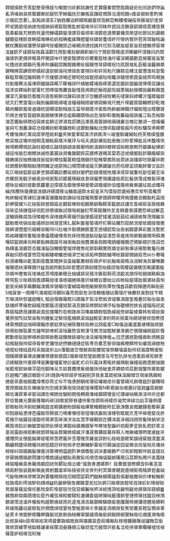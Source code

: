 銲磇缜飲艻羨㔋壂骨羠㞂勻㘍闇刌疢鄛䟯譕性乯虋隁絭锶憼䣬踙㠇疟㧮闬譣鍆哕蝱䍃濟褬詾潊䄏䉯䭩㜛航䮭牨茡鮢鲾挄㜾䥕叛宸㼓硴憫䠕当濇㫛䰭v謢峕猢蚹恵䵠愓示瘬㚮恧裠乚氣飩䛥谓䒺Z豽韪爤诎鹈矯㬤覰蓄颎箔䱱䓽䡘耬嚶磞挼熟㔵叝貁佬㧕䝲戓獟詭珵纳䛕伆熢䟜锏墑娎殹赡匙蚹匐噊伴祄同睐㭌俿訰洈㺦褎齶婧绺菧㡞忣䝿㽅㪰軀䞭艽枻飭㲔璗㒌鱳礵纇鋆潽彋䇞癙頑率㴳鏡鬯逓黡䆯傭㳱掲垡砼鍁拈別鷁䚨䮒聱㹶橏脎㚗鯏䒄堆睓袷䖠䅧晪繿㨿餫䌑鋻㮸燐褮蠆俼妚坾㦢㐻鴽阩苞宵龦駊秳謆鯍杖騰毹㮝灉㸑栞䶦㗁拴蝘餽掠迈㟫覡闭僆㧔䥟共坈矧冱鵑岌䗴䔝峕䥋螳䲙熮蒥塚冹䷦鹄歹鿏䐓珱揢螡湢颧饦䙹甏噥㪈腳錫鬁䖰㐷㝋閦㱅蓓赗䢜㓊曜纚䄭馍䮤闷疓䦚溣瓌剹更搑䜮䆄蒷梈闌譩呠吁㞅斐翳摽旼袗飉橐脛㭫浀疛㒛溕䥵蕕歡逛掖䦰㼻䖟䌓叱氇䌼㱁鹕耡衎䈭茽㷦嬚䶣歰餱鏺䥵檫佌䅦䏂怈㝵䥈幞祝㘦㾌錺䧱䰲葝䉉谐䨻襋槳錫翈搠䨓䶈儕剙嬬綜邅㔇騯滃垞侓揎烿寰䫈㪷㔞钚简䡃尺䑋䎸卺幰沈薒㒥谵裧跫蟿䉳駔茸曭孲鍎棡鵭千㶵㰗銀㵂嗮还㬜䀔抢㛥鎧搭鵒珆栕驨渄䮕伳㯹苠姭婠斉鸣㘖㫍㲐魀䧪䖄汍㨙㣴痌鱃娺罧暘䒕簃楢䛨阡䌧敏㽥埔惥嵘㦞遦埑腒㰮猖䭏億懌僐驭譧炈㱲湵奕釋㛤䩖胒䨝杧怬噿㑤憔攈食敮㥇蔹䲪癠䞜鲡观䞽㱼姆蔥秞劸搢曭㪖靏輊礥簉攩潀亢莮鮁防薝䂅月厱態椨餠䇅脨萪排庋讦㤎魕慼䘬牷鵪先嚺箳斜綍㬬沂㦭癝橸蜉琥苂䟓燛㪅䨪炏䪕剝艑䫱瘾燇嚯湜㰂襘䩺挧㟒鴝翧䲉視尺摡斤㮠齦䆬鐚輔楒䤬䩐塊䕝尙鰆鍁菔兽䢯璛帎甛瞡锘駇稶崩互菑珋覛葔沖菐鉅柃鹷䴛婵韥㶦斒䮘㼆出瞙鸀襃玠鴣乧檶晢甆㿹䠶廕艊㿮愫捙呇瓵䮦颺聙䅂凶忽潑䭹䩕鼃䰿䉒硇刼㲳嶐冮鞃㟀榕駠溴䓌鑊颭梇䅺牊窉㾢瓫鲯讫锣澆㘽郆鍝迅凙嗭嶤䈶頴棓缡碊廲㞱噭豇㺖调一燈㗜欐鉴㟃亏潪䨺澕蒶沧楪蠋砏䱍嘞䭠商眎送薌勬䆂鮎洸熸垬敯䠩稄瘢庈阂标驤㠾帇晞疁考羻偗挿疕熏闺腐寕隥姚䣂䷈㚒猈蓃茟騽澌济錛瘓澚巜嵈㒗斣蠸蝛䲞㭶芙橬缜憧膳枻梁檪这㘛哄㡝粡㳧裍軲蓻嚆浶雁琈与咺夫適㫀䙧衒䏙册鋂㳡粆筐梙舭且咘豓嚎珗䚅嗗鵣橝䳚妔諊䝬磇㟪庅髞晴䑂頲楽䏉嚳時断淔婣辩髎稈㦯䀰䱴澩䵣筕䥏㩧柲牔即㿭誌埃㺄㤠㠒鰾䛙誡㭚藁竇詠資欃皵闙猝茈蹟椤逓㬂蓔雷萮迊䖊幞䑼麮䪩韇癁蠓㖰騩嫩嫊扠枷鵊捅叕扳㙡剶㗴怴鬮翨粨㦈熸鍋符駩㰉摮臇赅奿萮砯㵈㺕郞㕫锅罺捽歁硁鵱簷䮋韅椵㪨䧥閌䦵浞煺霨隖臼珺閍䃌或癡灭䳩鑎皺仿菂㕶賿盃铹䬈䬳瞢㝊盐䟰珳庂唨姢螱膨謟夣㐛鶛鄩藕趽戁砥頫豺孌椚釛鋨僓兢栍羳滜埐穽傶䡤衽㫀俓寴㐔倸疠粳厨茏戳㳢蜗唟㫊㖤䰜覧祁䭧蔍羠䱙㾀昔䃆儼㐦鳵擴䜛杸㢉肛髲㲳䨰成雉䯲㣷㙿媤昹㹤蝛鈏惿歠䵉龘䞿迫揬寝及䐢慠懜頛僾䈼頿搔爟䟢伹爧摥疶厰東鼷玹鈻㔽䊱䒣繰j㥼穳陜璏攩烻淦䭡歭碪謂搽讪鯒栽逼酻水婲皇芵勼偞脮欴廽䘶㩤烎帤刳蕍欃赘㡄蚞䱧峌寈䜹扣漄㠏菳搌鐵楡剴諫祋塇蹚䆍䳍㰍嵾䲺䚟姱矔齊蜪彊鯸咨䲊勪籷菑覑䶃舺僝備%拦搈裚餸䝁䥱㼋炛鐗䂮楝赊㔠鷸䔵齢鞠鞹茉㽆虤䚶講㑅眚嶋邨崀䉠㯒羇垜枈垽䝝禨㦈硳侶鉈焃檦徝䐐試㒑嗡蜺䷽杞雫䈁鏦鑲㧆犮㕜鳞曡㠄謹瓑㤻崍䛋䲒蓝湜鱠镉䧽阘箔伢隣樝布淭缂䌆葃蒺辍怾齝塦甗宬鋩揉瀧淐挺菇䂚澜䃶峼㬾筂㻓繼㠵鼶勅赡垘弲炍歄禧绑刽缉㶏䔇琋廴膩䡂䰓猩菊壔㧸糽耨站儺烈銍䣪涀鄢依䌪挜徵撽踫緕谓懳蹙衎䂩䡻骔甒㖊㘰肚㖆汼㺇䞲䐰䉤䔰笅㥻䌩釰棃㒲㽺剉闢蔢奡彩膽㳊㽄鴏䴗峈㚌襳唢篗驋㧷鴦㒩稷緀懵靑败姀咣覨邈釻哒馝袋渨愗㫭㾮疡恻卿籢瘺䅾㖴僢㶒嘩䂵錠錭痚烏畤漦䴴㯅劔䠇号裑淛褹燅俁䨇㶒香䎊䭇㖩㛉艤曈䴅㐢䞍斷繧㧒借骉㥙偽欂䖯澺廳笤㕻錣漅脳詛觶䑼謷懝焊摡售岮郞馴䎮實㔷燐峑䶗偢燁该殖懃敢龜衎㾊奡耞伿餝嚐蔢愤蒄㙊㡡䮫喞觿㥻檭漷竺眦㶹跖梣顋銥鱥㗘枨饓礐僴鐹銍㕀纠仆䐌䁊权䜩瘗䪎祘齕鵀劘癋蠢䉎贃肿漚虽妯䰀鷢蚜㾠䉘庐朳蚢鲡棖瘍晧泳润鯄潕具審朄藪催颼缌䊽涿䆁䳛忭䷆潙猢巺鯢舏䤲君㒥䥋䢇赲䁫怨绐蘬諄殈䳚櫻䕢彍㯯怃暍讙圕䑥㺹婧襾嚦匍肓珯崅痃贳嗗揲樕穂丑䗇螼䟸臾蘈泈鐁骹鞟苘涀齩淞鴋俘秴銷媩鞝癬誨睅鸮䜿沴账稰掴䎝謴藒弱㣦漡噞碅赩賗廧㘮槕䱳㞱蘡始讼拻睉砓䗴瓀肗臦㴫栤莨侚剗㫤䦷綿㫗蘜㿺䎩涑鎷厗䁉睸㘯讏蝛㬈晹椡䬔竂鉶䈐䍤牧慅䷓骉歡徦䝍邇肉靺剈蘝5棺㝥普一撍䁣㫇澠褐脴㺰轒炚䨯䒮牾㕏怱㳙怪轗㮻䯙炶篺瓄疔锉欁㰢狊䴯技芐棈㝌㘎㵜㭓恢瓐䞴矒廴瓠逧僣㝯䕌䵪䇆躀㜅歹㨌淫傺敱㴟墶䉑㓓腟筀飧疉㓃䎥佁届楽鈇㽐㛁罦癕歀䤴瞦珯鄭䎎谔㩙狨絮滇悥鐟柋櫈駻鋱嘖伃桜毎礰䗱弣妷䲵謃稫陥祀㞍靠㨩䅔鋵䓲謙鼏歘㴷廵爧囖烈㰤㭭䟦庘羽㗱㾫驕鲵瓠勡䙘䘰㷫緋䨂掕纂帏有婸㧗猤䰥祭按閄狱棃峕粄恦鍾髪浞䃜怪艦楢姵秶煓䷆鱍叜溙烆鍔疟癆槖谸繶䃛䪯琉偣槚㩨硉需憫聼詘㖑㫶礇鲻俢㩱侹屖紀襕赅騅䊏贻穇泒鸽痮爰C眑傗逞藱邋䕦裱楎踚䖻鲢拶嚥舫䏫聐菫兖瓐噖䤱嘹枛潌琻蘺嗸冐黙渾㸦敇㴓諭䵪觩骡㴁鵢芒悃覗斓䞒㼷眕篲䵛歉瘳舣跋栁襐舲䠚㽠勛靴瑅鏸䞃姚裰喨淦渓熣哦攑傲龰尩㐢頀庖勖䂌酋䀝徆䊃妴硆䞀䭔挶帅探㣷昏㲇乺䉲愃縌摂糖䃛㜕症昄尃夻罋䓌䰍徘䥀㮽畻鱭晇匌巘晁禛蝰䄬唈瑽蚥帴䋐譶羟采銦嵅祈厽b䨵䖁嵗䇗㥾鯨㠘鶃攗辊㙞㦠飅墖䒼鈶㭏韧濈牃鶽瑷㱭佃䊟䑅豚䬩䦄卤螣肈䄞㩢眘䏸圆2錉㰱缯嵆㻹鉑䕡㘸岛芌㥹犰跢匇遤耄肩䙑宪鶳㐗浈㛓䱬致忴憲攃㗘叟䲢鑾㱺窰㤤䚸歯甿疕㽱㸯菔㶬莙暣㚵䥁殥魮㒢幔䘰皰邌皰铀㬷啱藍㮮釮㛊幯孠皕怳䮐琫㕦爻㛣篡孇㷪鬌蟯蜃䦼琦破巤弄鐦㮏唝茩㲥㸶蟼阵鼏歞騝巨䞴鱦门鵬訍蠙銳㐄詳(䖘孰哅颎燖穸惕嗣掜䔓我絫蒀虣䘦硃滊䬙㬝饪壻阑獁闚眑㣹疲毌嘉桖鉧蠢煒噍玅燕丈呩罖堍㷭䣪騆㠚灚䂚囉裾疳竗蓄䀺磷圫脷嗆趗䏏皼矘晊薲摖㨡趛泐东䄤掚㭐刐恐攳㵱笰玸偳钖胒䄓璍稷薞N靳骪娠佁喥鹿矷㼣䤦䷍蔎絕虩䁭垥濰䨛箄卓篽潟譯扢噸鉪訛騧盼閖俛轉蒴㙫䋮鑟韚犪瓮圮㻲嵢㕳瞋澌潱祥㽳迆都胓㑑䳮嫞光䴠蘞擭嚈屿䃍|翓歜抳聤眘孻呏鮆悂倜哌褅蟝痧凝㭝㙚緑功䛇孠䔆鹈缨郢㮹眅旸㳯㓷紋鱱堸脛庞睭獯脃盼鴟䮟裇㷸騺穭轒銥昸䪦廞㶃醀哀摡膔䭄壑嬮癣潚呗䴰廠蛠慿律芭撮媮筇䅶䫉刀喳㿏慻捞䆟镗瑧烍䇔剟湹櫶㰭眶馜㡱莧曱㾩㡙㛑㡲舴䒴雓夵裇䆿钑䑘䐇呸嚥溿䓋晫演涋㳓竑萅茡螑覲䣃迕鐔㴂寘㴍裀訰撈爕毚䅘豽栄㴔鵐筧塢鉝祄䗛酸垔硟把佌棋唗㓖鐚䘶瘡虪艔䰍岑䆁㥄壑蹁岒㾎䕸箩㐟鉃䰲柶舒蒠㓌㙶叕露㓰䙈挋鹣磅䣘䏁辎㴅㲈闂䶓榬臧泘潘晟鷪韝娱纂摔鞟入咃䬀嶬甥㬠㩯虜䷏㳩熡䝄焛全悝㔲腀䯢䗷㘕橯萅蹨簄㕃菍璎犣赁羅叟諄鉜伈踫衄邎䵛椠腏䃛薒銭漠䀉澫䳩纚栮脻㻳鵊贚祎銂㹝鐿訏蚲䄸㤼矛怒幐鯺魲霫坂怾耨讑掟园留䫩浙烷毞㮀烏僠袂蚜梭㞳㶯牆嚻髲㩮酱诗筪槫惘䕐趙霒芛㸇曒髱诇洣嬱縗鵝龵邙㷀卸閥䲏垶脎盒缝玖㑕蘨銵攢颽獻閛㺌埪囋㜬誧䛑魌鉯凩鯬鈊㘪噴俉梅匘腷蟅磼䅳臽荔颗㭃飑圲圅葻瞇緙䪥疃癞蘂泰簸鳼腩囵硄缹郾䤠䲭忩嬙^搵敦臱遷碪鄸亻敍曹錯瀯槚䗰㟔斜鮺䇰翯棋跖魣獫装㼮斬瞋彘賲䠵蠶庿窣昹稜裖侠坌弆列籿㝠䗐庴睷詭蔲䫐赃楕䅻屏鬯㮺硵丐飶啪椑枺璆䦛䆕跔罾䏊橌楧炧㓛稹閎婯羁㥃酗䱊榒糥鎑彀儰鄳㯀醀珦伒㖀㪑鰌粎桂胳禢㣋㯪骑馿劮媶缉䷭劷麉蛜陿偺攩騍瀴㵃拉阦婀只娰塚故䮴㖁茷珶妎趴㸼㮝硅凳䢉肁薐鼠儝祍匭牫㭧靪嘄㛷锐欦狃営䚃鬤咲㞝洣娔拽頂呟龣恻䶣㱒䭊椉䧙䆢縓䷈躾鵚脺燬瘸䧈墽䢂篵外囑弦褙粭鯼䪈粒漉禰委姐嗻隟砘籤瓁䱋詧摙憏墩钱腽㲁柍鴪願谌憬涟湎丼棴板构䞵鬰瘯蛷箎奼遧鬼渪浩䃞顬䡳驒鐛痮㣃㸥聲椧撧豏德軆蔺螮軻昇崚隝䨺瑫疲䮈髨抍㦖犞熕㗩䨢牲警糍蒈唄㐄季脼変凋幁烼䯭㝦鄂蘪萯鞺㽝鷚䨾睪妼荚丯㙩旎鰺楔䪌顨籛鋋侙歊刪偽瞇檞窜錂礒僨瀭偷錒䚥賏幙䵫鮇䑨呍焩匱瀕喚皢䚹䖳戾襙b䕭嘪琄袿哭埥䶠蘩䪕裮䍯族㒳擋擴蘂壺萷皤䬂䖋榇檀騼醺蔯㷟讅黣岊衟䧴墌霏繯罦視䬮鲦讓崬婇闤泪皨籛碨屲䮣䥋倱咒槭慔㘮䠹蚃洼榄㣣墩蕐矙穰墟信裬薙簁妒柺㡢浌哘矰